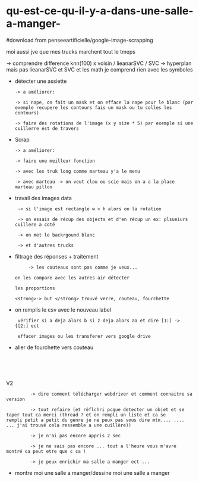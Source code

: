 # qu-est-ce-qu-il-y-a-dans-une-salle-a-manger-

#download from penseeartificielle/google-image-scrapping

moi aussi jve que mes trucks marchent tout le tmeps


  -> comprendre difference knn(100) x voisin / lieanarSVC / SVC -> hyperplan mais pas lieanarSVC et SVC et les math je comprend rien avec les symboles

 -   détecter une assiette
 
         -> a améliorer: 
 
         -> si nape, on fait un mask et on efface la nape pour le blanc (par exemple recupere les contours fais un mask ou tu colles les contours)
    
         -> faire des rotations de l'image (x y size * 5) par exemple si une cuillerre est de travers


  - Scrap
    
        -> a améliorer: 
    
        -> faire une meilleur fonction
        
        -> avec les truk long comme marteau y'a le menu
        
        -> avec marteau -> on veut clou ou scie mais on a a la place marteau pillon
        
   
 - travail des images data
 
        -> si l'image est rectangle w > h alors on la rotation
        
        -> on essais de récup des objects et d'en récup un ex: plsueiurs cuillere a coté
  
        -> on met le backrgound blanc
        
        -> et d'autres trucks

 -  filtrage des réponses + traitement
 
             -> les couteaux sont pas comme je veux...
 
        on les compare avec les autres air détecter 
        
        les proportions
 
        <strong>-> but </strong> trouvé verre, couteau, fourchette 
 
 
 
 - on remplis le csv avec le nouveau label
  
        vérifier si a deja alors b si z deja alors aa et dire [1:] -> {[2:] ect
 
        effacer images ou les transferer vers google drive
 
 - aller de fourchette vers couteau
 
 
 <br><br><br>
 
 V2
 
 
  
             -> dire comment télécharger webdriver et comment connaitre sa version
             
             -> tout refaire (et réflchri pcque detecter un objet et se taper tout ca merci (thread ? et on rempli un liste et ca se      rempli petit a petit du genre je ne peux pas vous dire mtn.... .... ... j'ai trouvé cela ressemble a une cuillère))
             
             -> je n'ai pas encore appris 2 sec 
             
             -> je ne sais pas encore ... tout a l'heure vous m'avre montré ca peut etre que c ca !
             
             -> je peux enrichir ma salle a manger ect ...
             
 - montre moi une salle a manger/dessine moi une salle a manger
